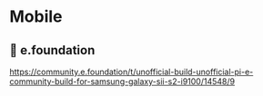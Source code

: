 # Mobile 


## :iphone: e.foundation


https://community.e.foundation/t/unofficial-build-unofficial-pi-e-community-build-for-samsung-galaxy-sii-s2-i9100/14548/9
